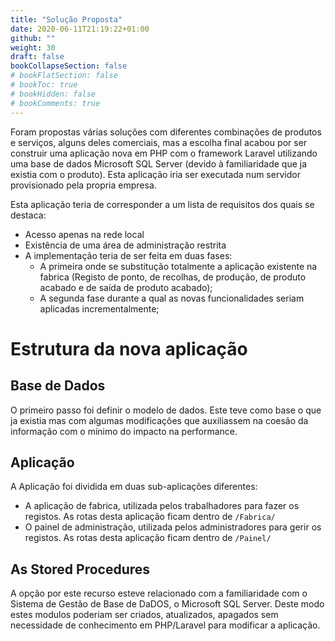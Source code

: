 ```yaml
---
title: "Solução Proposta"
date: 2020-06-11T21:19:22+01:00
github: ""
weight: 30
draft: false
bookCollapseSection: false
# bookFlatSection: false
# bookToc: true
# bookHidden: false
# bookComments: true
---
```

Foram propostas várias soluções com diferentes combinações de produtos e serviços, alguns deles comerciais, mas a escolha final acabou por ser construir uma aplicação nova em PHP com o framework Laravel utilizando uma base de dados Microsoft SQL Server (devido à familiaridade que ja existia com o produto). Esta aplicação iria ser executada num servidor provisionado pela propria empresa.

Esta aplicação teria de corresponder a um lista de requisitos dos quais se destaca:
- Acesso apenas na rede local
- Existência de uma área de administração restrita
- A implementação teria de ser feita em duas fases:
    - A primeira onde se substitução totalmente a aplicação existente na fabrica (Registo de ponto, de recolhas, de produção, de produto acabado e de saída de produto acabado);
    - A segunda fase durante a qual as novas funcionalidades seriam aplicadas incrementalmente;

# Estrutura da nova aplicação

## Base de Dados
O primeiro passo foi definir o modelo de dados. Este teve como base o que ja existia mas com algumas modificações que auxiliassem na coesão da informação com o mínimo do impacto na performance.

## Aplicação
A Aplicação foi dividida em duas sub-aplicações diferentes:
- A aplicação de fabrica, utilizada pelos trabalhadores para fazer os registos. As rotas desta aplicação ficam dentro de ```/Fabrica/``` 
- O painel de administração, utilizada pelos administradores para gerir os registos. As rotas desta aplicação ficam dentro de ```/Painel/``` 

## As Stored Procedures
A opção por este recurso esteve relacionado com a familiaridade com o Sistema de Gestão de Base de DaDOS, o Microsoft SQL Server. Deste modo estes modulos poderiam ser criados, atualizados, apagados sem necessidade de conhecimento em PHP/Laravel para modificar a aplicação.